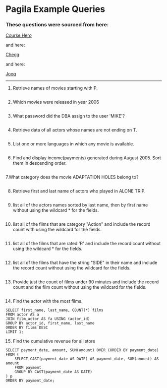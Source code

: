 Pagila Example Queries
====

### These questions were sourced from here: 
[Course Hero](https://www.coursehero.com/file/77271391/Lab06-Abdullah-Shafqat-291276docx/) 

and here: 

[Chegg](https://www.chegg.com/homework-help/questions-and-answers/following-questions-help-practice-writing-sql-statements-questions-based-sakila-database-s-q30255475)

and here:

[Jooq](https://www.jooq.org/sakila)

---

1. Retrieve names of movies starting with P.

```

```
2. Which movies were released in year 2006

```

```
3. What password did the DBA assign to the user 'MIKE'?
```

```
4. Retrieve data of all actors whose names are not ending on T. 

```

```
5. List one or more languages in which any movie is available.

```

```
6. Find and display income(payments) generated during August 2005. Sort them in descending order.  

```

```
7.What category does the movie ADAPTATION HOLES belong to? 

```

```
8. Retrieve first and last name of actors who played in ALONE TRIP. 

```

```
9. list all of the actors names sorted by last name, then by first name without using the wildcard * for the fields. 

```

```
10. list all of the films that are category "Action" and include the record count with using the wildcard for the fields. 

```

```
11. list all of the films that are rated 'R' and include the record count without using the wildcard * for the fields. 

```

```
12. list all of the films that have the string "SIDE" in their name and include the record count without using the wildcard for the fields. 

```

```
13. Provide just the count of films under 90 minutes and include the record count and the film count without using the wildcard for the fields.  

```

```

14. Find the actor with the most films.  

```
SELECT first_name, last_name, COUNT(*) films
FROM actor AS a
JOIN film_actor AS fa USING (actor_id)
GROUP BY actor_id, first_name, last_name
ORDER BY films DESC
LIMIT 1;
```

15. Find the cumulative revenue for all store

```
SELECT payment_date, amount, SUM(amount) OVER (ORDER BY payment_date)
FROM (
    SELECT CAST(payment_date AS DATE) AS payment_date, SUM(amount) AS amount
    FROM payment
    GROUP BY CAST(payment_date AS DATE)
) p
ORDER BY payment_date;


 
```